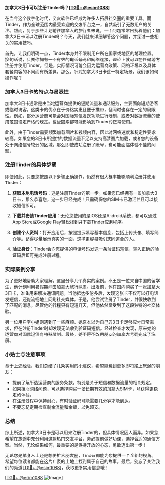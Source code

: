 **加拿大3日卡可以注册Tinder吗？[[TG💪+ @esim1088](https://t.me/s/esim1088)]**

在当今这个数字化时代，交友软件已经成为许多人拓展社交圈的重要工具。而Tinder，作为全球范围内最受欢迎的交友平台之一，自然吸引了无数用户的关注。然而，对于那些计划前往加拿大的旅行者来说，一个问题常常困扰着他们：加拿大3日卡可以注册Tinder吗？今天，我们就来详细解答这个问题，并探讨一些相关的实用技巧。

首先，让我们明确一点，Tinder本身并不限制用户所在国家或地区的地理位置。换句话说，只要你拥有一个有效的电话号码和网络连接，理论上就可以在任何地方注册并使用Tinder。但是，实际情况可能会因为运营商政策、网络环境以及具体套餐内容的不同而有所差异。那么，针对加拿大3日卡这一特定场景，我们该如何操作呢？

### 加拿大3日卡的特点与局限性

加拿大3日卡通常是由当地运营商提供的短期流量和通话服务，主要面向短期游客或临时访客。这类卡的优点在于价格实惠且便于携带，但同时也存在一定的局限性。例如，部分运营商可能会对国际短信发送功能进行限制，或者对数据流量的使用范围设定严格的规定。这些因素都可能影响到Tinder的正常使用。

此外，由于Tinder需要频繁加载图片和视频内容，因此对网络速度和稳定性要求较高。如果您的3日卡所提供的数据流量不足以支持高清图片加载，或者您的设备处于网络信号较弱的区域，那么即使成功注册了账号，也可能面临体验不佳的问题。

### 注册Tinder的具体步骤

即便如此，只要您按照以下步骤正确操作，仍然有很大概率能够顺利注册并使用Tinder：

1. **获取本地电话号码**：这是注册Tinder的第一步。如果您已经拥有一张加拿大3日卡，那么恭喜您，这一步已经完成！只需确保您的SIM卡已激活并且可以接收短信即可。
   
2. **下载并安装Tinder应用**：无论您使用的是iOS还是Android系统，都可以通过App Store或Google Play轻松找到并下载Tinder应用程序。

3. **创建个人资料**：打开应用后，按照提示填写基本信息，包括上传头像、填写简介等。记得尽量展示真实的一面，这样更容易吸引志同道合的人。

4. **验证身份**：Tinder会向您提供的电话号码发送一条验证码短信，输入正确的验证码后即可完成注册过程。

### 实际案例分享

为了更好地帮助大家理解，这里分享几个真实的案例。小王是一位来自中国的留学生，他计划利用暑假期间去加拿大旅行两周。出发前，他在国内购买了一张加拿大3日卡，准备用来解决通讯问题。当他抵达多伦多后，发现这张卡不仅可以打电话发短信，还能流畅地上网刷社交媒体。于是，他尝试注册了Tinder，并很快收到了匹配的消息。尽管他的行程只有短短几天，但他依然享受到了这段独特的社交体验。

另一位用户李小姐则遇到了一些麻烦。她原本以为自己的3日卡足够应付日常需求，但在注册Tinder时却发现无法收到验证码短信。经过检查才发现，原来她的运营商对国际短信有特殊限制。最终，她不得不改用朋友的加拿大号码完成了注册。

### 小贴士与注意事项

基于上述经验，我们总结了几条实用的小建议，希望能帮到更多即将踏上旅途的朋友：

- 提前了解所选运营商的服务条款，特别是关于短信和数据流量的相关规定。
- 如果担心网络问题，可以选择购买一张长期有效的加拿大SIM卡，以获得更稳定的体验。
- 在注册过程中保持耐心，有时验证码可能需要几分钟才能到达。
- 不要忘记定期检查剩余流量和余额，以免超支。

### 总结

综上所述，加拿大3日卡是可以用来注册Tinder的，但具体情况因人而异。如果您希望在旅途中充分利用这款热门交友平台，务必提前做好功课，选择合适的通信方案。当然，无论结果如何，最重要的是保持开放的心态，勇敢迈出第一步！

无论您是单身人士还是想要扩大朋友圈，Tinder都能为您提供一个全新的视角。希望每位读者都能在这片广袤的土地上找到属于自己的故事。最后，别忘了关注我们的频道[[TG💪+ @esim1088](https://t.me/s/esim1088)]，获取更多实用信息哦！

[[TG💪+ @esim1088](https://t.me/s/esim1088) ![Image](https://i.postimg.cc/4NQfJmqS/Snipaste-2025-05-13-00-14-12.png)]